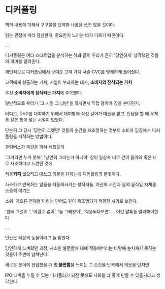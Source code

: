 # 디커플링

책의 내용에 대해서 구구절절 요약한 내용을 쓰진 않을 것이다.

읽는 관점에 따라 참신한지, 중요한지 느끼는 바가 다르기 때문이다.

...

디커플링은 여타 스타트업을 분석하는 책과 같이 우리가 흔히 '당연하게' 생각했던 것들의 의미를 알려준다.

개인적으로 디커플링에서 보여준 고객 가치 사슬 CVC를 명쾌하게 풀어줬다.

고객에게 창출하는 가치, 기업이 부과하는 대가, **소비자의 잠식되는 가치**

우선 **소비자에게 잠식되는 가치**에 주목했다.

일반적으로 우리가 '그 시절 그 낭만'을 외치면서 직접 걸어가 장을 본다던지,

비디오, DVD를 대여하기 위해서 대여방에 직접 걸어가 대출을 받고, 반납을 할 때 우체통 같은 통에 넣는 시절이 있었다.

단순히 그 당시 '당연히 그랬던' 것들의 순간을 재조명하는 것부터 소비자 입장에서 디커플링을 시작하는 방법이다.

콜럼버스가 계란을 깨서 세웠듯이

'그거라면 누가 못해', '당연히 그러는거 아니야' 같이 일상속 너무 깊이 들어와 혹은 너무 사소하다고 느꼈던 것에

적응**되지** 않으려고 애쓰고 의문을 던지는게 디커플링의 불꽃이다.

사소하고 반복하는 일들을 자동화시키는 창작자들, 자신의 시간과 몸의 움직임 자체를 소중히 여기는

소위 '게으른 천재들'이라는 단어도 같이 재조명되기 적절한 시기로 보인다.

'원래 그랬어 ', '어쩔수 없어', '늘 그래왔어', '적응되다보면' ... 이런 말투를 멀리해야한다

...

인간은 적응의 동물이라고 늘 말한다

당연하게 느껴왔던 과정, 사소한 불편함에 대해 적응해버리는 바람에 눈치채지 못하는 것들이 주변에 넘쳐난다.

새로운 분야에 진입했을 때 **첫 불편함**을 느끼는 그 순간을 반복해서 의문을 던지면

IPO 대박을 누릴 수 있는 디커플러가 되진 못해도 사회를 더 좋게 만들 수 있을거라고 생각한다.